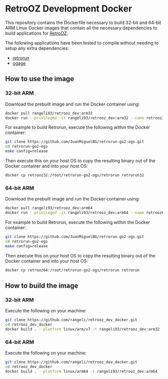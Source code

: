# RetroOZ Development Docker

This repository contains the Dockerfile necessary to build 32-bit and 64-bit ARM Linux Docker images that contain all the necessary dependencies to build applications for [RetroOZ](https://github.com/southoz/RetroOZ/wiki).

The following applications have been tested to compile without needing to setup any extra dependencies:

* [retrorun](https://github.com/JuanMiguelBG/retrorun-go2-ogs)
* [ogage](https://github.com/JuanMiguelBG/ogage)

## How to use the image

### 32-bit ARM

Download the prebuilt image and run the Docker container using:

```bash
docker pull rangeli93/retrooz_dev:arm32
docker run --privileged -it rangeli93/retrooz_dev:arm32 --name retrooz32 bash
```

For example to build Retrorun, execute the following within the Docker container:

```bash
git clone https://github.com/JuanMiguelBG/retrorun-go2-ogs.git
cd retrorun-go2-ogs
make config=release
```

Then execute this on your host OS to copy the resulting binary out of the Docker container and into your host OS:

```bash
docker cp retrooz32:/root/retrorun-go2-ogs/retrorun retrorun32
```

### 64-bit ARM

Download the prebuilt image and run the Docker container using:

```bash
docker pull rangeli93/retrooz_dev:arm64
docker run --privileged -it rangeli93/retrooz_dev:arm64 --name retrooz64 bash
```

For example to build Retrorun, execute the following within the Docker container:

```bash
git clone https://github.com/JuanMiguelBG/retrorun-go2-ogs.git
cd retrorun-go2-ogs
make config=release
```

Then execute this on your host OS to copy the resulting binary out of the Docker container and into your host OS:

```bash
docker cp retrooz64:/root/retrorun-go2-ogs/retrorun retrorun
```

## How to build the image

### 32-bit ARM

Execute the following on your machine:

```bash
git clone https://github.com/rangeli/retrooz_dev_docker.git
cd retrooz_dev_docker
docker build . --platform linux/arm/v7 -t rangeli93/retrooz_dev:arm32
```

### 64-bit ARM

Execute the following on your machine:

```bash
git clone https://github.com/rangeli/retrooz_dev_docker.git
cd retrooz_dev_docker
docker build . --platform linux/arm64 -t rangeli93/retrooz_dev:arm64
```
